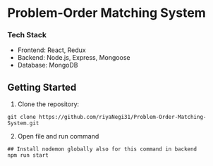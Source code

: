 # Problem-Order Matching System

###  Tech Stack
- Frontend: React, Redux
- Backend: Node.js, Express, Mongoose
- Database: MongoDB


## Getting Started

1.  Clone the repository:
```
git clone https://github.com/riyaNegi31/Problem-Order-Matching-System.git
```

2. Open file and run command
```
## Install nodemon globally also for this command in backend 
npm run start 
```

